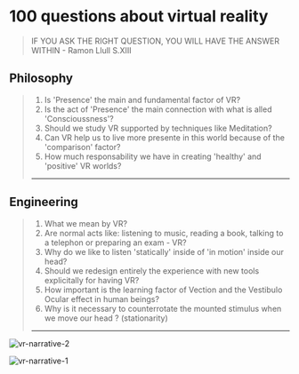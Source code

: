 # 100 questions about virtual reality
> IF YOU ASK THE RIGHT QUESTION, YOU WILL HAVE THE ANSWER WITHIN - Ramon Llull S.XIII

## Philosophy

> 1. Is 'Presence' the main and fundamental factor of VR?
> 2. Is the act of 'Presence' the main connection with what is alled 'Conscioussness'?
> 3. Should we study VR supported by techniques like Meditation?
> 4. Can VR help us to live more presente in this world because of the 'comparison' factor?
> 5. How much responsability we have in creating 'healthy' and 'positive' VR worlds?
> _________________________________________________________

## Engineering

> 1. What we mean by VR?
> 2. Are normal acts like: listening to music, reading a book, talking to a telephon or preparing an exam -  VR?
> 3. Why do we like to listen 'statically' inside of 'in motion' inside our head?
> 4. Should we redesign entirely the experience with new tools explicitally for having VR?
> 5. How important is the learning factor of Vection and the Vestibulo Ocular effect in human beings?
> 6. Why is it necessary to counterrotate the mounted stimulus when we move our head ? (stationarity)
> _________________________________________________________


![vr-narrative-2](https://cloud.githubusercontent.com/assets/17754060/19768068/d41fb4a0-9c23-11e6-8fc6-29cbe642a62c.png)

![vr-narrative-1](https://cloud.githubusercontent.com/assets/17754060/19768065/cdf25786-9c23-11e6-8c08-81e123d6c5f7.png)

